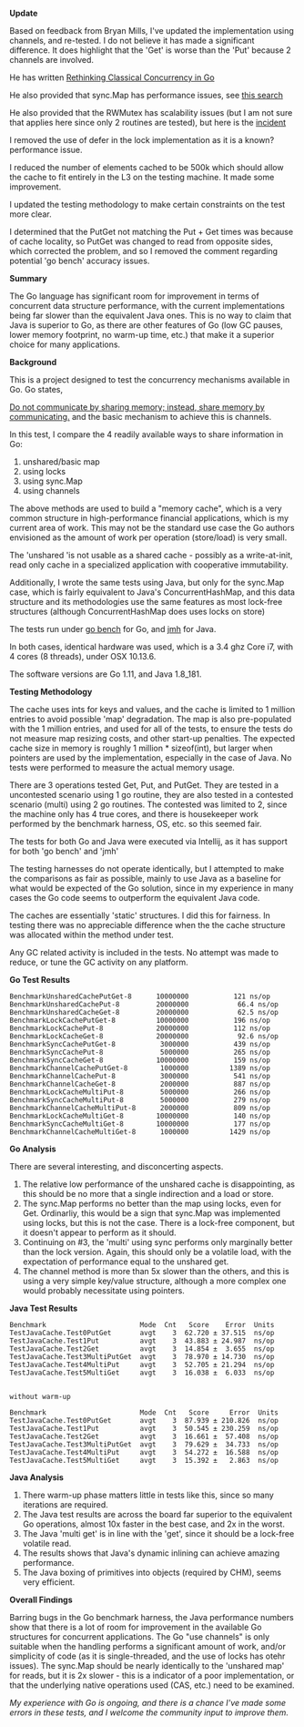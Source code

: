 **Update**

Based on feedback from Bryan Mills, I've updated the implementation using channels, and re-tested. I do not believe it has
made a significant difference. It does highlight that the 'Get' is worse than the 'Put' because 2 channels are involved.

He has written [Rethinking Classical Concurrency in Go](https://golang.org/wiki/Go-Community-Slides#rethinking-classical-concurrency-patterns)

He also provided that sync.Map has performance issues, see
[this search](https://github.com/golang/go/issues?utf8=✓&q=is%3Aissue+is%3Aopen+%22sync%3A%22+Map+in%3Atitle+label%3APerformance)

He also provided that the RWMutex has scalability issues (but I am not sure that applies here since only 2 routines are tested),
but here is the [incident](https://golang.org/issue/17973)

I removed the use of defer in the lock implementation as it is a known? performance issue.

I reduced the number of elements cached to be 500k which should allow the cache to fit entirely in the L3 on the testing machine.
It made some improvement.

I updated the testing methodology to make certain constraints on the test more clear.

I determined that the PutGet not matching the Put + Get times was because of cache locality, so PutGet was changed to read from
opposite sides, which corrected the problem, and so I removed the comment regarding potential 'go bench' accuracy issues.

**Summary**

The Go language has significant room for improvement in terms of concurrent data structure performance, with the current implementations being far
slower than the equivalent Java ones. This is no way to claim that Java is superior to Go, as there are other features of Go
(low GC pauses, lower memory footprint, no warm-up time, etc.) that make it a superior choice for many applications.

**Background**

This is a project designed to test the concurrency mechanisms available in Go. Go states,

[Do not communicate by sharing memory; instead, share memory by communicating.](https://blog.golang.org/share-memory-by-communicating)
and the basic mechanism to achieve this is channels.

In this test, I compare the 4 readily available ways to share information in Go:
 1. unshared/basic map 
 2. using locks 
 3. using sync.Map
 4. using channels
 
The above methods are used to build a "memory cache", which is a very common structure in high-performance financial applications, which is my current
area of work. This may not be the standard use case the Go authors envisioned as the amount of work per operation (store/load) is very small.

The 'unshared 'is not usable as a shared cache - possibly as a write-at-init, read only cache in a specialized application with cooperative immutability. 

Additionally, I wrote the same tests using Java, but only for the sync.Map case, which is fairly equivalent to Java's ConcurrentHashMap, and this
data structure and its methodologies use the same features as most lock-free structures (although ConcurrentHashMap does uses locks on store)

The tests run under [go bench]([https://golang.org/pkg/testing/) for Go, and [jmh](http://openjdk.java.net/projects/code-tools/jmh/) for Java.

In both cases, identical hardware was used, which is a 3.4 ghz Core i7, with 4 cores (8 threads), under OSX 10.13.6.

The software versions are Go 1.11, and Java 1.8_181.

**Testing Methodology**

The cache uses ints for keys and values, and the cache is limited to 1 million entries to avoid possible 'map' degradation.
The map is also pre-populated with the 1 million entries, and used for all of the tests, to ensure the tests do not measure map resizing costs, and
other start-up penalties. The expected cache size in memory is roughly 1 million * sizeof(int), but larger when pointers are used by the implementation,
especially in the case of Java. No tests were performed to measure the actual memory usage.

There are 3 operations tested Get, Put, and PutGet. They are tested in a uncontested scenario using 1 go routine, they are also tested
in a contested scenario (multi) using 2 go routines. The contested was limited to 2, since the machine only has 4 true cores, and there is 
housekeeper work performed by the benchmark harness, OS, etc. so this seemed fair.

The tests for both Go and Java were executed via Intellij, as it has support for both 'go bench' and 'jmh'

The testing harnesses do not operate identically, but I attempted to make the comparisons as fair as possible, mainly to use Java as a baseline
for what would be expected of the Go solution, since in my experience in many cases the Go code seems to outperform the equivalent Java code.

The caches are essentially 'static' structures. I did this for fairness. In testing there was no appreciable difference when the the cache structure
was allocated within the method under test. 

Any GC related activity is included in the tests. No attempt was made to reduce, or tune the GC activity on any platform.

**Go Test Results**

```
BenchmarkUnsharedCachePutGet-8    	10000000	       121 ns/op
BenchmarkUnsharedCachePut-8       	20000000	        66.4 ns/op
BenchmarkUnsharedCacheGet-8       	20000000	        62.5 ns/op
BenchmarkLockCachePutGet-8        	10000000	       196 ns/op
BenchmarkLockCachePut-8           	20000000	       112 ns/op
BenchmarkLockCacheGet-8           	20000000	        92.6 ns/op
BenchmarkSyncCachePutGet-8        	 3000000	       439 ns/op
BenchmarkSyncCachePut-8           	 5000000	       265 ns/op
BenchmarkSyncCacheGet-8           	10000000	       159 ns/op
BenchmarkChannelCachePutGet-8     	 1000000	      1389 ns/op
BenchmarkChannelCachePut-8        	 3000000	       541 ns/op
BenchmarkChannelCacheGet-8        	 2000000	       887 ns/op
BenchmarkLockCacheMultiPut-8      	 5000000	       266 ns/op
BenchmarkSyncCacheMultiPut-8      	 5000000	       279 ns/op
BenchmarkChannelCacheMultiPut-8   	 2000000	       809 ns/op
BenchmarkLockCacheMultiGet-8      	10000000	       140 ns/op
BenchmarkSyncCacheMultiGet-8      	10000000	       177 ns/op
BenchmarkChannelCacheMultiGet-8   	 1000000	      1429 ns/op
```

**Go Analysis**

There are several interesting, and disconcerting aspects.

1. The relative low performance of the unshared cache is disappointing, 
as this should be no more that a single indirection and a load or store. 
2. The sync.Map performs no better than the map using locks, even for Get. Ordinarliy, this would be a sign that sync.Map was implemented using
locks, but this is not the case. There is a lock-free component, but it doesn't appear to perform as it should.
3. Continuing on #3, the 'multi' using sync performs only marginally better than the lock version. Again, this should only be a volatile load, with the
expectation of performance equal to the unshared get.
4. The channel method is more than 5x slower than the others, and this is using a very simple key/value structure, although a more complex one would
probably necessitate using pointers.

**Java Test Results**

```
Benchmark                       Mode  Cnt   Score    Error  Units
TestJavaCache.Test0PutGet       avgt    3  62.720 ± 37.515  ns/op
TestJavaCache.Test1Put          avgt    3  43.883 ± 24.987  ns/op
TestJavaCache.Test2Get          avgt    3  14.854 ±  3.655  ns/op
TestJavaCache.Test3MultiPutGet  avgt    3  78.970 ± 14.730  ns/op
TestJavaCache.Test4MultiPut     avgt    3  52.705 ± 21.294  ns/op
TestJavaCache.Test5MultiGet     avgt    3  16.038 ±  6.033  ns/op


without warm-up

Benchmark                       Mode  Cnt   Score     Error  Units
TestJavaCache.Test0PutGet       avgt    3  87.939 ± 210.826  ns/op
TestJavaCache.Test1Put          avgt    3  50.545 ± 230.259  ns/op
TestJavaCache.Test2Get          avgt    3  16.661 ±  57.408  ns/op
TestJavaCache.Test3MultiPutGet  avgt    3  79.629 ±  34.733  ns/op
TestJavaCache.Test4MultiPut     avgt    3  54.272 ±  16.588  ns/op
TestJavaCache.Test5MultiGet     avgt    3  15.392 ±   2.863  ns/op

```

**Java Analysis**

1. There warm-up phase matters little in tests like this, since so many iterations are required.
1. The Java test results are across the board far superior to the equivalent Go operations, almost 10x faster in the best case, and 2x in the worst.
2. The Java 'multi get' is in line with the 'get', since it should be a lock-free volatile read.
3. The results shows that Java's dynamic inlining can achieve amazing performance.
4. The Java boxing of primitives into objects (required by CHM), seems very efficient. 

**Overall Findings**

Barring bugs in the Go benchmark harness, the Java performance numbers show that there is a lot of room for improvement in the available Go
structures for concurrent applications. The Go "use channels" is only suitable when the handling performs a significant amount of work, and/or
simplicity of code (as it is single-threaded, and the use of locks has otehr issues). The sync.Map should be nearly identically to the 'unshared map'
for reads, but it is 2x slower - this is a indicator of a poor implementation, or that the underlying native operations used (CAS, etc.) need to be
examined. 

_My experience with Go is ongoing, and there is a chance I've made some errors in these tests, and I welcome the community input to improve them._